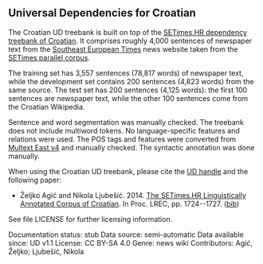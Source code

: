 ## Universal Dependencies for Croatian

The Croatian UD treebank is built on top of the [SETimes.HR dependency treebank of Croatian](https://github.com/ffnlp/sethr). It comprises roughly 4,000 sentences of newspaper text from the [Southeast European Times](http://en.wikipedia.org/wiki/Southeast_European_Times) news website taken from the [SETimes parallel corpus](http://nlp.ffzg.hr/resources/corpora/setimes/).

The training set has 3,557 sentences (78,817 words) of newspaper text, while the development set contains 200 sentences (4,823 words) from the same source. The test set has 200 sentences (4,125 words): the first 100 sentences are newspaper text, while the other 100 sentences come from the Croatian Wikipedia.

Sentence and word segmentation was manually checked. The treebank does not include multiword tokens. No language-specific features and relations were used. The POS tags and features were converted from [Multext East v4](http://nlp.ffzg.hr/data/tagging/msd-hr.html) and manually checked. The syntactic annotation was done manually.

When using the Croatian UD treebank, please cite the [UD handle](https://lindat.mff.cuni.cz/repository/xmlui/handle/11234/LRT-1478) and the following paper:

* Željko Agić and Nikola Ljubešić. 2014. [The SETimes.HR Linguistically Annotated Corpus of Croatian](http://www.lrec-conf.org/proceedings/lrec2014/pdf/690_Paper.pdf). In Proc. LREC, pp. 1724--1727. ([bib](http://aclweb.org/anthology/L/L14/L14-1542.bib))

See file LICENSE for further licensing information.


Documentation status: stub
Data source: semi-automatic
Data available since: UD v1.1
License: CC BY-SA 4.0
Genre: news wiki
Contributors: Agić, Željko; Ljubešić, Nikola
